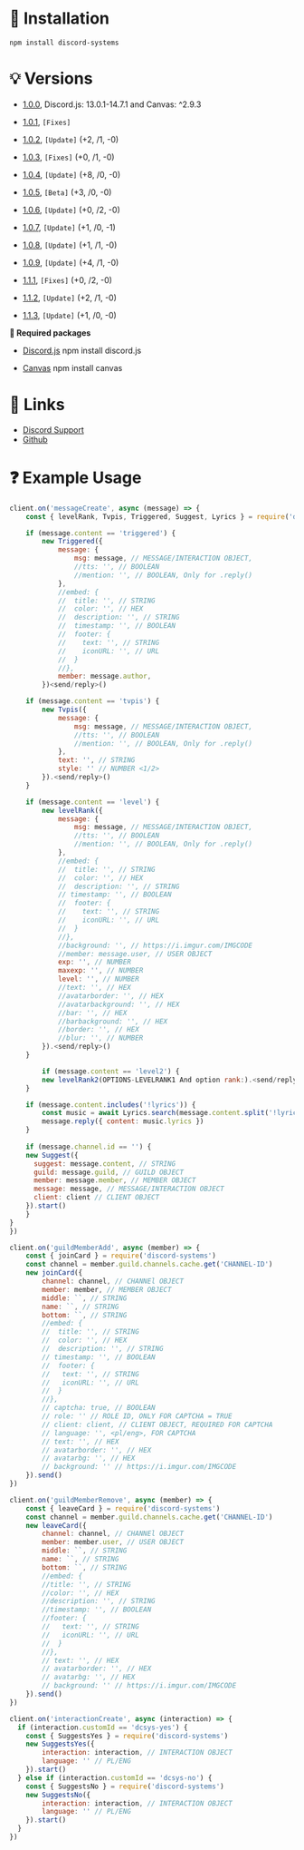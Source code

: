 # 🔧 Installation

```sh-session
npm install discord-systems
```

# 💡 Versions

- [1.0.0](https://www.npmjs.com/package/discord-systems/v/1.0.0), Discord.js: 13.0.1-14.7.1 and Canvas: ^2.9.3

- [1.0.1](https://www.npmjs.com/package/discord-systems/v/1.0.1), `[Fixes]`

- [1.0.2](https://github.com/Gotowka/discord-systems/releases/tag/1.0.2), `[Update]` (+2, /1, -0)

- [1.0.3](https://github.com/Gotowka/discord-systems/releases/tag/1.0.3), `[Fixes]`  (+0, /1, -0)

- [1.0.4](https://github.com/Gotowka/discord-systems/releases/tag/1.0.4), `[Update]` (+8, /0, -0)

- [1.0.5](https://github.com/Gotowka/discord-systems/releases/tag/1.0.5), `[Beta]` (+3, /0, -0)

- [1.0.6](https://github.com/Gotowka/discord-systems/releases/tag/1.0.6), `[Update]` (+0, /2, -0)

- [1.0.7](https://github.com/Gotowka/discord-systems/releases/tag/1.0.7), `[Update]` (+1, /0, -1)

- [1.0.8](https://github.com/Gotowka/discord-systems/releases/tag/1.0.8), `[Update]` (+1, /1, -0)

- [1.0.9](https://github.com/Gotowka/discord-systems/releases/tag/1.0.9), `[Update]` (+4, /1, -0)

- [1.1.1](https://github.com/Gotowka/discord-systems/releases/tag/1.1.1), `[Fixes]` (+0, /2, -0)

- [1.1.2](https://github.com/Gotowka/discord-systems/releases/tag/1.1.2), `[Update]` (+2, /1, -0)

- [1.1.3](https://github.com/Gotowka/discord-systems/releases/tag/1.1.3), `[Update]` (+1, /0, -0)

**📁 Required packages**

- [Discord.js](https://www.npmjs.com/package/discord.js) npm install discord.js

- [Canvas](https://www.npmjs.com/package/canvas) npm install canvas

# 🧷 Links

- [Discord Support](https://discord.gg/ae8hgMDxDc)
- [Github](https://github.com/Gotowka/discord-systems)

# ❓ Example Usage

```js
client.on('messageCreate', async (message) => {
    const { levelRank, Tvpis, Triggered, Suggest, Lyrics } = require('discord-systems')

    if (message.content == 'triggered') {
        new Triggered({
            message: {
                msg: message, // MESSAGE/INTERACTION OBJECT,
                //tts: '', // BOOLEAN
                //mention: '', // BOOLEAN, Only for .reply()
            },
            //embed: {
            //  title: '', // STRING
            //  color: '', // HEX
            //  description: '', // STRING
            //  timestamp: '', // BOOLEAN
            //  footer: {
            //    text: '', // STRING
            //    iconURL: '', // URL
            //  }
            //},
            member: message.author,
        })<send/reply>()

    if (message.content == 'tvpis') {
        new Tvpis({
            message: {
                msg: message, // MESSAGE/INTERACTION OBJECT,
                //tts: '', // BOOLEAN
                //mention: '', // BOOLEAN, Only for .reply()
            },
            text: '', // STRING
            style: '' // NUMBER <1/2>
        }).<send/reply>()
    }

    if (message.content == 'level') {
        new levelRank({
            message: {
                msg: message, // MESSAGE/INTERACTION OBJECT,
                //tts: '', // BOOLEAN
                //mention: '', // BOOLEAN, Only for .reply()
            },
            //embed: {
            //  title: '', // STRING
            //  color: '', // HEX
            //  description: '', // STRING
            // timestamp: '', // BOOLEAN
            //  footer: {
            //    text: '', // STRING
            //    iconURL: '', // URL
            //  }
            //},
		    //background: '', // https://i.imgur.com/IMGCODE
            //member: message.user, // USER OBJECT
            exp: '', // NUMBER
            maxexp: '', // NUMBER
            level: '', // NUMBER
            //text: '', // HEX
            //avatarborder: '', // HEX
            //avatarbackground: '', // HEX
            //bar: '', // HEX
            //barbackground: '', // HEX
            //border: '', // HEX
            //blur: '', // NUMBER
	    }).<send/reply>()
    }

        if (message.content == 'level2') {
        new levelRank2(OPTIONS-LEVELRANK1 And option rank:).<send/reply>()
    }

    if (message.content.includes('!lyrics')) {
        const music = await Lyrics.search(message.content.split('!lyrics')[1])
        message.reply({ content: music.lyrics })
    }
    
    if (message.channel.id == '') {
    new Suggest({
      suggest: message.content, // STRING
      guild: message.guild, // GUILD OBJECT
      member: message.member, // MEMBER OBJECT
      message: message, // MESSAGE/INTERACTION OBJECT
      client: client // CLIENT OBJECT
    }).start()
    }
}
})

client.on('guildMemberAdd', async (member) => {
    const { joinCard } = require('discord-systems')
    const channel = member.guild.channels.cache.get('CHANNEL-ID')
    new joinCard({
        channel: channel, // CHANNEl OBJECT
        member: member, // MEMBER OBJECT
        middle: ``, // STRING
        name: ``, // STRING
        bottom: ``, // STRING
        //embed: {
        //  title: '', // STRING
        //  color: '', // HEX
        //  description: '', // STRING
        // timestamp: '', // BOOLEAN
        //  footer: {
        //   text: '', // STRING
        //   iconURL: '', // URL
        //  }
        //},
        // captcha: true, // BOOLEAN
        // role: '' // ROLE ID, ONLY FOR CAPTCHA = TRUE
        // client: client, // CLIENT OBJECT, REQUIRED FOR CAPTCHA
        // language: '', <pl/eng>, FOR CAPTCHA
        // text: '', // HEX
        // avatarborder: '', // HEX
        // avatarbg: '', // HEX
        // background: '' // https://i.imgur.com/IMGCODE
    }).send()
})

client.on('guildMemberRemove', async (member) => {
    const { leaveCard } = require('discord-systems')
    const channel = member.guild.channels.cache.get('CHANNEL-ID')
    new leaveCard({
        channel: channel, // CHANNEl OBJECT
        member: member.user, // USER OBJECT
        middle: ``, // STRING
        name: ``, // STRING
        bottom: ``, // STRING
        //embed: {
        //title: '', // STRING
        //color: '', // HEX
        //description: '', // STRING
        //timestamp: '', // BOOLEAN
        //footer: {
        //   text: '', // STRING
        //   iconURL: '', // URL
        //  }
        //},
        // text: '', // HEX
        // avatarborder: '', // HEX
        // avatarbg: '', // HEX
        // background: '' // https://i.imgur.com/IMGCODE
    }).send()
})

client.on('interactionCreate', async (interaction) => {
  if (interaction.customId == 'dcsys-yes') {
    const { SuggestsYes } = require('discord-systems')
    new SuggestsYes({
        interaction: interaction, // INTERACTION OBJECT
        language: '' // PL/ENG
    }).start()
  } else if (interaction.customId == 'dcsys-no') {
    const { SuggestsNo } = require('discord-systems')
    new SuggestsNo({
        interaction: interaction, // INTERACTION OBJECT
        language: '' // PL/ENG
    }).start()
  }
})
```
